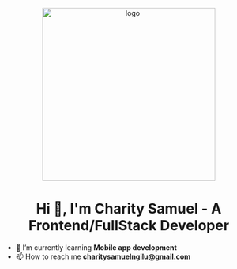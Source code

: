 <p align="center">
  <img src="https://github.com/user-attachments/assets/55723914-c72b-4229-afd5-e5c9b56358c8" alt="logo" height="350px">
</p>

<h1 align="center">Hi 👋, I'm Charity Samuel 
- A Frontend/FullStack Developer</h1>

- 🌱 I’m currently learning **Mobile app development**
- 📫 How to reach me **charitysamuelngilu@gmail.com**


